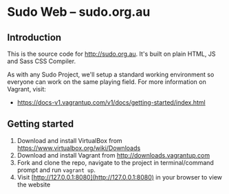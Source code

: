 # Sudo Web – sudo.org.au


## Introduction

This is the source code for http://sudo.org.au. It's built on plain HTML, JS and Sass CSS Compiler.

As with any Sudo Project, we'll setup a standard working environment so everyone can work on the same playing field. For more information on Vagrant, visit:
* https://docs-v1.vagrantup.com/v1/docs/getting-started/index.html


## Getting started

1. Download and install VirtualBox from https://www.virtualbox.org/wiki/Downloads
2. Download and install Vagrant from http://downloads.vagrantup.com
3. Fork and clone the repo, navigate to the project in terminal/command prompt and run `vagrant up`.
4. Visit [http://127.0.0.1:8080](http://127.0.0.1:8080) in your browser to view the website
